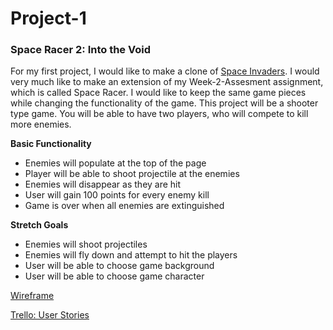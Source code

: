 # Project-1

### Space Racer 2: Into the Void

For my first project, I would like to make a clone of [Space Invaders](https://en.wikipedia.org/wiki/Space_Invaders). 
I would very much like to make an extension of my Week-2-Assesment assignment, which is called Space Racer. I would like to keep the same game pieces while changing the functionality of the game. This project will be a shooter type game. You will be able to have two players, who will compete to kill more enemies. 

**Basic Functionality**
- Enemies will populate at the top of the page
- Player will be able to shoot projectile at the enemies
- Enemies will disappear as they are hit
- User will gain 100 points for every enemy kill
- Game is over when all enemies are extinguished

**Stretch Goals**
- Enemies will shoot projectiles 
- Enemies will fly down and attempt to hit the players
- User will be able to choose game background
- User will be able to choose game character

[Wireframe](https://wireframepro.mockflow.com/view/Df2fb730c406af0ed6065636ccfa218b3)

[Trello: User Stories](https://trello.com/b/4SNpbblF/space-racer-2-into-the-void)

